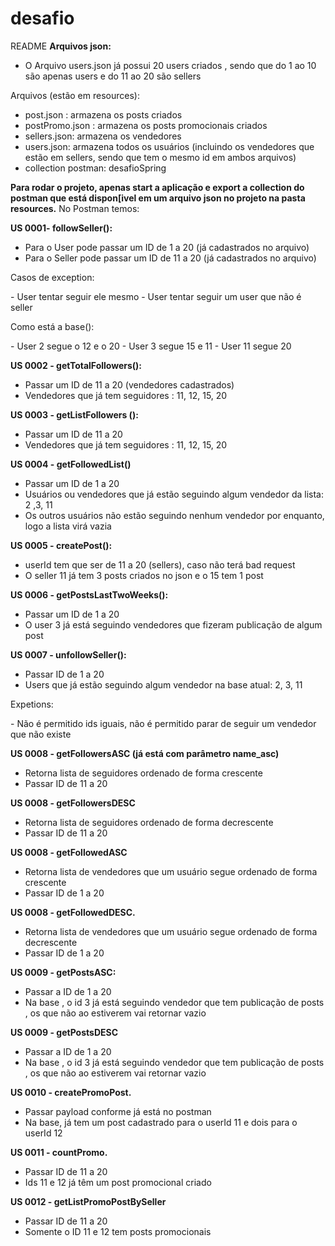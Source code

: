 # desafio

README 
<strong>Arquivos json: </strong>
- O Arquivo users.json já possui 20 users criados , sendo que do 1 ao 10 são apenas users e do 11 ao 20 são sellers 

Arquivos (estão em resources): 
- post.json :  armazena os posts criados
- postPromo.json : armazena os posts promocionais criados
- sellers.json: armazena os vendedores
- users.json: armazena todos os usuários (incluindo os vendedores que estão em sellers, sendo que tem o mesmo id em ambos arquivos)	
- collection postman: desafioSpring

<strong>Para rodar o projeto, apenas start a aplicação e export a collection do postman que está dispon[ivel em um arquivo json no projeto na pasta resources.</strong> 
No Postman temos:

 <strong>US 0001-  followSeller(): </strong> 
- Para o User pode passar um ID de 1 a 20 (já cadastrados no arquivo)
- Para o Seller pode passar um ID de 11 a 20 (já cadastrados no arquivo)
<p>Casos de exception:</p>
- User tentar seguir ele mesmo
- User tentar seguir um user que não é seller
<p>Como está a base():</p>
- User 2 segue o 12 e o 20
- User 3 segue 15 e 11
- User 11 segue 20 
	

 <strong>US 0002 - getTotalFollowers(): </strong>
- Passar um ID de 11 a 20 (vendedores cadastrados)
- Vendedores que já tem seguidores : 11, 12, 15, 20


 <strong>US 0003 - getListFollowers (): </strong>
- Passar um ID de 11 a 20 
- Vendedores que já tem seguidores : 11, 12, 15, 20

 <strong>US 0004	- getFollowedList()  </strong>
- Passar um ID de 1 a 20
- Usuários ou vendedores que já estão seguindo algum vendedor da lista: 2 ,3, 11
- Os outros usuários não estão seguindo nenhum vendedor por enquanto, logo a lista virá vazia

 <strong>US 0005 - createPost():  </strong>
- userId tem que ser de 11 a 20 (sellers), caso não terá bad request
- O seller 11 já tem 3 posts criados no json e o 15 tem 1 post

 <strong>US 0006 - getPostsLastTwoWeeks(): </strong>
- Passar um ID de 1 a 20
- O user 3 já está seguindo vendedores que fizeram publicação de algum post

 <strong>US 0007 - unfollowSeller():  </strong>
- Passar ID de 1 a 20
- Users que já estão seguindo algum vendedor na base atual: 2, 3, 11
<p>Expetions:</p>
- Não é permitido ids iguais, não é permitido parar de seguir um vendedor que não existe  

 <strong>US 0008 - getFollowersASC (já está com parâmetro name_asc) </strong>
- Retorna lista de seguidores ordenado de forma crescente
- Passar ID de 11 a 20 

 <strong>US 0008 - getFollowersDESC  </strong>
- Retorna lista de seguidores ordenado de forma decrescente
- Passar ID de 11 a 20 

 <strong>US 0008 - getFollowedASC  </strong>
- Retorna lista de vendedores que um usuário segue ordenado de forma crescente
- Passar ID de 1 a 20 

 <strong>US 0008 - getFollowedDESC.  </strong>
- Retorna lista de vendedores que um usuário segue ordenado de forma decrescente
- Passar ID de 1 a 20 

 <strong>US 0009 - getPostsASC:   </strong>
- Passar a ID de 1 a 20 
- Na base , o id 3 já está seguindo vendedor que tem publicação de posts , os que não ao estiverem vai retornar vazio

 <strong>US 0009 - getPostsDESC  </strong>
- Passar a ID de 1 a 20 
- Na base , o id 3 já está seguindo vendedor que tem publicação de posts , os que não ao estiverem vai retornar vazio

 <strong>US 0010 - createPromoPost.  </strong>
- Passar payload conforme já está no postman
- Na base, já tem um post cadastrado para o userId 11 e dois para o userId 12

 <strong>US 0011 - countPromo.  </strong>
- Passar ID de 11 a 20 
- Ids 11 e 12 já têm um post promocional criado

 <strong>US 0012 - getListPromoPostBySeller  </strong>
- Passar ID de 11 a 20
- Somente o ID 11 e 12 tem posts promocionais


